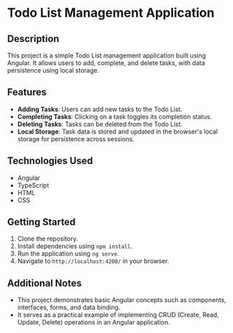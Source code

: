 # Todo List Management Application

## Description

This project is a simple Todo List management application built using Angular. It allows users to add, complete, and delete tasks, with data persistence using local storage.

## Features

- **Adding Tasks**: Users can add new tasks to the Todo List.
- **Completing Tasks**: Clicking on a task toggles its completion status.
- **Deleting Tasks**: Tasks can be deleted from the Todo List.
- **Local Storage**: Task data is stored and updated in the browser's local storage for persistence across sessions.

## Technologies Used

- Angular
- TypeScript
- HTML
- CSS

## Getting Started

1. Clone the repository.
2. Install dependencies using `npm install`.
3. Run the application using `ng serve`.
4. Navigate to `http://localhost:4200/` in your browser.

## Additional Notes

- This project demonstrates basic Angular concepts such as components, interfaces, forms, and data binding.
- It serves as a practical example of implementing CRUD (Create, Read, Update, Delete) operations in an Angular application.
